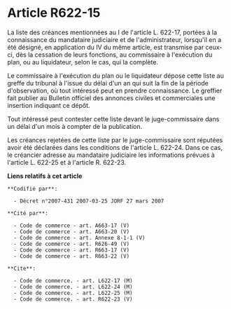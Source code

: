 # Article R622-15

La liste des créances mentionnées au I de l'article L. 622-17, portées à la connaissance du mandataire judiciaire et de
l'administrateur, lorsqu'il en a été désigné, en application du IV du même article, est transmise par ceux-ci, dès la
cessation de leurs fonctions, au commissaire à l'exécution du plan, ou au liquidateur, selon le cas, qui la complète.

Le commissaire à l'exécution du plan ou le liquidateur dépose cette liste au greffe du tribunal à l'issue du délai d'un an
qui suit la fin de la période d'observation, où tout intéressé peut en prendre connaissance. Le greffier fait publier au
Bulletin officiel des annonces civiles et commerciales une insertion indiquant ce dépôt.

Tout intéressé peut contester cette liste devant le juge-commissaire dans un délai d'un mois à compter de la publication.

Les créances rejetées de cette liste par le juge-commissaire sont réputées avoir été déclarées dans les conditions de
l'article L. 622-24. Dans ce cas, le créancier adresse au mandataire judiciaire les informations prévues à l'article L.
622-25 et à l'article R. 622-23.

**Liens relatifs à cet article**

	**Codifié par**:

	  - Décret n°2007-431 2007-03-25 JORF 27 mars 2007

	**Cité par**:

	  - Code de commerce - art. A663-17 (V)
	  - Code de commerce - art. A663-20 (V)
	  - Code de commerce - art. Annexe 8-1-1 (V)
	  - Code de commerce - art. R626-49 (V)
	  - Code de commerce - art. R663-17 (V)
	  - Code de commerce - art. R663-22 (V)

	**Cite**:

	  - Code de commerce. - art. L622-17 (M)
	  - Code de commerce. - art. L622-24 (M)
	  - Code de commerce. - art. L622-25 (M)
	  - Code de commerce. - art. R622-23 (V)
